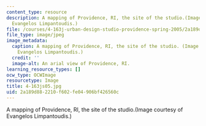 ```yaml
---
content_type: resource
description: A mapping of Providence, RI, the site of the studio.(Image courtesy of
  Evangelos Limpantoudis.)
file: /courses/4-163j-urban-design-studio-providence-spring-2005/2a189d882210f602fe04906bf426560c_4-163js05.jpg
file_type: image/jpeg
image_metadata:
  caption: A mapping of Providence, RI, the site of the studio. (Image courtesy of
    Evangelos Limpantoudis.)
  credit: ''
  image-alt: An arial view of Providence, RI.
learning_resource_types: []
ocw_type: OCWImage
resourcetype: Image
title: 4-163js05.jpg
uid: 2a189d88-2210-f602-fe04-906bf426560c
---
```

A mapping of Providence, RI, the site of the studio.(Image courtesy of Evangelos Limpantoudis.)

